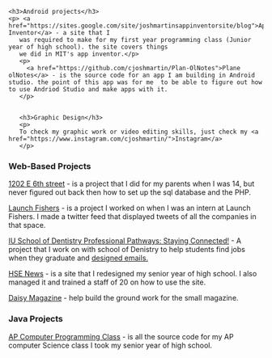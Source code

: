<div class="wrapper" >

    <h3>Android projects</h3>
    <p> <a href="https://sites.google.com/site/joshmartinsappinventorsite/blog">App Inventor</a> - a site that I
       was required to make for my first year programming class (Junior year of high school). the site covers things
       we did in MIT's app inventor.</p>
       <p>
         <a href="https://github.com/cjoshmartin/Plan-OlNotes">Plane olNotes</a> - is the source code for an app I am building in Android studio. the point of this app was for me  to be able to figure out how to use Andriod Studio and make apps with it.
       </p>


       <h3>Graphic Design</h3>
       <p>
       To check my graphic work or video editing skills, just check my <a href="https://www.instagram.com/cjoshmartin/">Instagram</a>
       </p>
  <h3>Web-Based Projects</h3>
    <p><a href="Projects/6th street/index.htm">1202 E 6th street</a> - is a project that I did for my parents
      when I was 14, but never figured out back then how to set up the sql database
    and the PHP.</p>
    <p>
      <a href="Projects/launch_fishers/index.html">Launch Fishers</a> - is a project I worked on when I was an intern at Launch Fishers. I made a twitter feed that displayed tweets of all the companies in that space.
    </p>
    <p>
      <a href="https://iupui-dentistry-csm.symplicity.com/students/">IU School of Dentistry Professional Pathways: Staying Connected!</a> - A project that I work on with school of Denistry to help students find jobs when they graduate and <a href="/Projects/IUSD%20Emails">designed emails.</a>
    </p>
    <p><a href="http://www.hsenews.com/">HSE News</a> - is a site that I redesigned my senior year of high school. I also managed it and trained a staff of 20 on how to use the site.
    </p>
     <p>
      <a href="http://www.thedaisymagazine.com/">Daisy Magazine</a> - help build the ground work for the small magazine.
    </p>
    <p>
  </p>
    <h3>Java Projects</h3>
    <a href="https://github.com/cjoshmartin/APProgramming2">AP Computer Programming Class</a> - is all the source code for my AP computer Science class I took my senior year of high school.
   <br><br>


</div>
